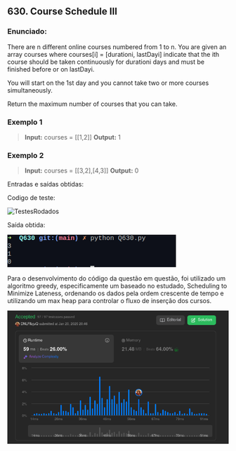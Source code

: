 ## 630. Course Schedule III

### Enunciado:
There are n different online courses numbered from 1 to n. You are given an array courses where courses[i] = [durationi, lastDayi] indicate that the ith course should be taken continuously for durationi days and must be finished before or on lastDayi.

You will start on the 1st day and you cannot take two or more courses simultaneously.

Return the maximum number of courses that you can take.

### Exemplo 1
>**Input:** courses = [[1,2]]
>**Output:** 1

### Exemplo 2
>**Input:** courses = [[3,2],[4,3]]
>**Output:** 0

Entradas e saídas obtidas:

Codigo de teste:
<br>

![TestesRodados](https://github.com/projeto-de-algoritmos-2024/greedy-exerc-leetcode/main/blob/Questoes/Q630/assets/CodigoTeste.png "TestesRodados")

Saída obtida:
<br>

![SaidasObtidas](https://github.com/projeto-de-algoritmos-2024/greedy-exerc-leetcode/blob/main/Questoes/Q630/assets/OutputTeste.png "SaidasObtidas")

Para o desenvolvimento do código da questão em questão, foi utilizado um algoritmo greedy, especificamente um baseado no estudado, Scheduling to Minimize Lateness, ordenando os dados pela ordem crescente de tempo e utilizando um max heap para controlar o fluxo de inserção dos cursos.
<br>

![Submissao](https://github.com/projeto-de-algoritmos-2024/greedy-exerc-leetcode/blob/main/Questoes/Q630/assets/Aceito.png "Exercicio Submetido")


